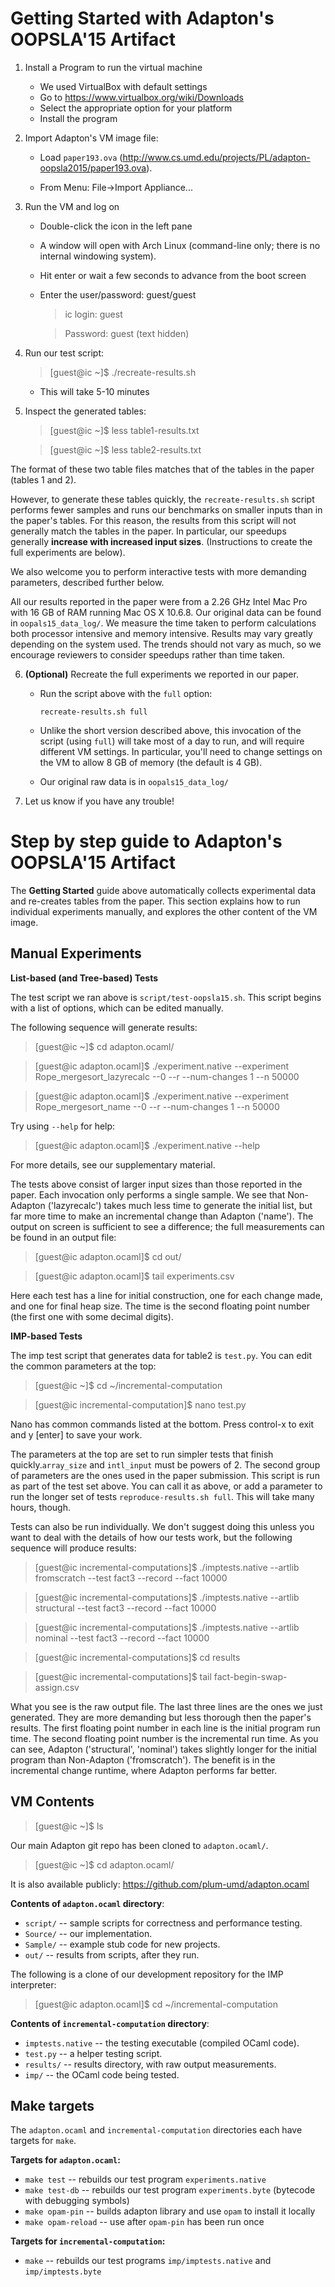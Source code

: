Getting Started with Adapton's OOPSLA'15 Artifact
=================================================

1. Install a Program to run the virtual machine

    * We used VirtualBox with default settings
    * Go to https://www.virtualbox.org/wiki/Downloads
    * Select the appropriate option for your platform
    * Install the program

2. Import Adapton's VM image file:

    * Load `paper193.ova` (http://www.cs.umd.edu/projects/PL/adapton-oopsla2015/paper193.ova).

    * From Menu: File->Import Appliance...

3. Run the VM and log on

    * Double-click the icon in the left pane
    * A window will open with Arch Linux (command-line only; there is no internal windowing system).
    * Hit enter or wait a few seconds to advance from the boot screen
    * Enter the user/password: guest/guest

      >ic login: guest

      >Password: guest (text hidden)

4. Run our test script:

    >[guest@ic ~]$ ./recreate-results.sh

    * This will take 5-10 minutes

5. Inspect the generated tables:

    >[guest@ic ~]$ less table1-results.txt

    >[guest@ic ~]$ less table2-results.txt

 The format of these two table files matches that of the tables in the paper (tables 1 and 2).

 However, to generate these tables quickly, the `recreate-results.sh`
 script performs fewer samples and runs our benchmarks on smaller
 inputs than in the paper's tables.  For this reason, the results from
 this script will not generally match the tables in the paper.  In
 particular, our speedups generally **increase with increased input
 sizes**.  (Instructions to create the full experiments are below).

 We also welcome you to perform interactive tests with more demanding
 parameters, described further below.

 All our results reported in the paper were from a 2.26 GHz Intel Mac
 Pro with 16 GB of RAM running Mac OS X 10.6.8. Our original data can
 be found in `oopals15_data_log/`. We measure the time
 taken to perform calculations both processor intensive and memory
 intensive. Results may vary greatly depending on the system used. The
 trends should not vary as much, so we encourage reviewers to consider
 speedups rather than time taken.

6. **(Optional)** Recreate the full experiments we reported in our paper.

    * Run the script above with the `full` option:

      `recreate-results.sh full`

    * Unlike the short version described above, this invocation of the
    script (using `full`) will take most of a day to run, and will
    require different VM settings.  In particular, you'll need to
    change settings on the VM to allow 8 GB of memory (the default is
    4 GB).

    * Our original raw data is in `oopals15_data_log/`

7. Let us know if you have any trouble!

Step by step guide to Adapton's OOPSLA'15 Artifact
==================================================

The **Getting Started** guide above automatically collects
experimental data and re-creates tables from the paper. This section
explains how to run individual experiments manually, and explores the
other content of the VM image.

Manual Experiments
----------------------

**List-based (and Tree-based) Tests**

The test script we ran above is `script/test-oopsla15.sh`. This script
begins with a list of options, which can be edited manually.

The following sequence will generate results:

  >[guest@ic ~]$ cd adapton.ocaml/

  >[guest@ic adapton.ocaml]$ ./experiment.native --experiment Rope\_mergesort\_lazyrecalc --0 --r --num-changes 1 --n 50000

  >[guest@ic adapton.ocaml]$ ./experiment.native --experiment Rope\_mergesort\_name --0 --r --num-changes 1 --n 50000
  
Try using `--help` for help:

  >[guest@ic adapton.ocaml]$ ./experiment.native --help

For more details, see our supplementary material.

The tests above consist of larger input sizes than those reported in
the paper.  Each invocation only performs a single sample. We see that
Non-Adapton ('lazyrecalc') takes much less time to generate the
initial list, but far more time to make an incremental change than
Adapton ('name'). The output on screen is sufficient to see a
difference; the full measurements can be found in an output file:

  >[guest@ic adapton.ocaml]$ cd out/
  
  >[guest@ic adapton.ocaml]$ tail experiments.csv

Here each test has a line for initial construction, one for each
change made, and one for final heap size. The time is the second
floating point number (the first one with some decimal digits).

**IMP-based Tests**

The imp test script that generates data for table2 is `test.py`. You can edit the common parameters at the top:

  >[guest@ic ~]$ cd ~/incremental-computation

  >[guest@ic incremental-computation]$ nano test.py

Nano has common commands listed at the bottom. Press control-x to exit and y [enter] to save your work.

The parameters at the top are set to run simpler tests that finish
quickly.`array_size` and `intl_input` must be powers of 2. The second
group of parameters are the ones used in the paper submission. This
script is run as part of the test set above. You can call it as above,
or add a parameter to run the longer set of tests
`reproduce-results.sh full`. This will take many hours, though.

Tests can also be run individually. We don't suggest doing this unless
you want to deal with the details of how our tests work, but the
following sequence will produce results:

  >[guest@ic incremental-computations]$ ./imptests.native --artlib fromscratch --test fact3 --record --fact 10000

  >[guest@ic incremental-computations]$ ./imptests.native --artlib structural --test fact3 --record --fact 10000

  >[guest@ic incremental-computations]$ ./imptests.native --artlib nominal --test fact3 --record --fact 10000

  >[guest@ic incremental-computations]$ cd results

  >[guest@ic incremental-computations]$ tail fact-begin-swap-assign.csv

What you see is the raw output file. The last three lines are the ones
we just generated. They are more demanding but less thorough then the
paper's results. The first floating point number in each line is the
initial program run time. The second floating point number is the
incremental run time. As you can see, Adapton ('structural',
'nominal') takes slightly longer for the initial program than
Non-Adapton ('fromscratch'). The benefit is in the incremental change
runtime, where Adapton performs far better.

VM Contents
---------------

  >[guest@ic ~]$ ls

Our main Adapton git repo has been cloned to `adapton.ocaml/`.

  >[guest@ic ~]$ cd adapton.ocaml/

It is also available publicly: https://github.com/plum-umd/adapton.ocaml

**Contents of `adapton.ocaml` directory**:
    
* `script/`  -- sample scripts for correctness and performance testing.
* `Source/`  -- our implementation. 
* `Sample/`  -- example stub code for new projects.
* `out/`     -- results from scripts, after they run.

The following is a clone of our development repository for the IMP interpreter:

  >[guest@ic adapton.ocaml]$ cd ~/incremental-computation

**Contents of `incremental-computation` directory**:

* `imptests.native` -- the testing executable (compiled OCaml code).
* `test.py`         -- a helper testing script.
* `results/`        -- results directory, with raw output measurements.
* `imp/`            -- the OCaml code being tested.

Make targets
---------------

The `adapton.ocaml` and `incremental-computation` directories each have targets for `make`.

**Targets for `adapton.ocaml`:**

* `make test`         -- rebuilds our test program `experiments.native`
* `make test-db`      -- rebuilds our test program `experiments.byte` (bytecode with debugging symbols)
* `make opam-pin`     -- builds adapton library and use `opam` to install it locally
* `make opam-reload`  -- use after `opam-pin` has been run once

**Targets for `incremental-computation`:**

* `make`  -- rebuilds our test programs `imp/imptests.native` and `imp/imptests.byte`

